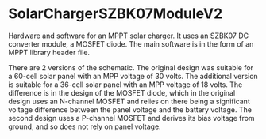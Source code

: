 # SolarChargerSZBK07ModuleV2
Hardware and software for an MPPT solar charger. It uses an SZBK07 DC converter module, a MOSFET diode. The main software is in the form of an MPPT library header file.

There are 2 versions of the schematic. The original design was suitable for a 60-cell solar panel with an MPP voltage of 30 volts.
The additional version is suitable for a 36-cell solar panel with an MPP voltage of 18 volts. 
The difference is in the design of the MOSFET diode, which in the original design uses an N-channel MOSFET and relies on there being
a significant voltage difference between the panel voltage and the battery voltage. 
The second design uses a P-channel MOSFET and derives its bias voltage from ground, and so does not rely on panel voltage.

